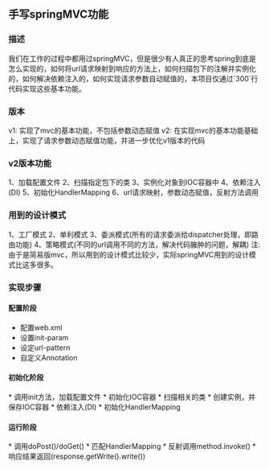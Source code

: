 <h2>手写springMVC功能</2>
<h3>描述</h3>
我们在工作的过程中都用过springMVC，但是很少有人真正的思考spring到底是怎么实现的，如何将url请求映射到响应的方法上，如何扫描包下的注解并实例化的，如何解决依赖注入的，如何实现请求参数自动赋值的，本项目仅通过`300`行代码实现这些基本功能。

<h3>版本</h3>
v1: 实现了mvc的基本功能，不包括参数动态赋值
v2: 在实现mvc的基本功能基础上，实现了请求参数动态赋值功能，并进一步优化v1版本的代码

<h3>v2版本功能</h3>
1、加载配置文件
2、扫描指定包下的类
3、实例化对象到IOC容器中
4、依赖注入(DI)
5、初始化HandlerMapping
6、url请求映射，参数动态赋值，反射方法调用

<h3>用到的设计模式</h3>
1、工厂模式
2、单利模式
3、委派模式(所有的请求委派给dispatcher处理，即路由功能)
4、策略模式(不同的url调用不同的方法，解决代码臃肿的问题，解耦)
注: 由于是简易版mvc，所以用到的设计模式比较少，实际springMVC用到的设计模式比这多很多。

<h3>实现步骤</h3>
<h4>配置阶段</h4>
  <ul>
    <li> 配置web.xml
    <li> 设置init-param
    <li> 设定url-pattern
    <li> 自定义Annotation
  </ul>
<h4>初始化阶段</h4>
* 调用init方法，加载配置文件
* 初始化IOC容器
* 扫描相关的类
* 创建实例，并保存IOC容器
* 依赖注入(DI)
* 初始化HandlerMapping
<h4>运行阶段</h4>
* 调用doPost()/doGet()
* 匹配HandlerMapping
* 反射调用method.invoke()
* 响应结果返回(response.getWrite().write())


